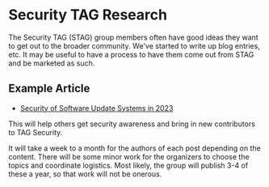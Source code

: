 # Security TAG Research

The Security TAG (STAG) group members often have good ideas they want to get out to the broader community. We've started to write up blog entries, etc. It may be useful to have a process to have them come out from STAG and be marketed as such.

## Example Article

- [Security of Software Update Systems in 2023](https://thenewstack.io/security-of-software-update-systems-in-2023/)

This will help others get security awareness and bring in new contributors to TAG Security.

It will take a week to a month for the authors of each post depending on the content. There will be some minor work for the organizers to choose the topics and coordinate logistics. Most likely, the group will publish 3-4 of these a year, so that work will not be onerous.

